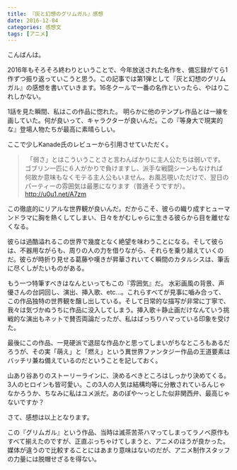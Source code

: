 ```yaml
---
title: 『灰と幻想のグリムガル』感想
date: 2016-12-04
categories: 感想文
tags: [アニメ]
---
```


こんばんは。

2016年もそろそろ終わりということで、今年放送された名作を、備忘録がてら1作ずつ振り返っていこうと思う。この記事では第1弾として『灰と幻想のグリムガル』の感想を書いていきます。16冬クールで一番の名作といったら、やはりこれしかない。

1話を見た瞬間、私はこの作品に惚れた。
明らかに他のテンプレ作品とは一線を画していた。何が良いって、キャラクターが良いんだ。この『等身大で現実的な』登場人物たちが最高に素晴らしい。

ここで少しKanade氏のレビューから引用させていただく。

>  「弱さ」とはこういうことさと言わんばかりに主人公たちは弱いです。
> ゴブリン一匹に６人がかりで負けますし、派手な戦闘シーンもなければ
> 何故か意味もなくモテる主人公もいません。お風呂覗いただけで、翌日のパーティーの雰囲気は最悪になります（普通そうですが）。
> <http://u0u1.net/A7zm>

この徹底的にリアルな世界観が良いんだ。だからこそ、彼らの織り成すヒューマンドラマに胸を熱くしてしまい、日々をがむしゃらに生きる彼らから目を離せなくなる。

彼らは過酷溢れるこの世界で幾度となく絶望を味わうことになる。そして彼らは、不器用ながらも、周りの人の力を借りながら、それらを乗り越えていくのだ。彼らが時折り見せる葛藤や嘆きが昇華されいてく瞬間のカタルシスは、筆舌に尽くしがたいものがある。

もう一つ特筆すべきはなんといってもこの『雰囲気』だ。
水彩画風の背景、声優さんの台詞回し、演出、挿入歌、etc...。これらすべてが見事に嚙み合って、この作品独特の世界観を醸し出している。そして日常的な描写が非常に丁寧で、我々は気づかぬうちに作品に没入してしまう。挿入歌＋静止画だけなんていう挑戦的な演出もネットで賛否両論だったが、私はばっちりハマっている印象を受けた。


最後にこの作品、一見硬派で退屈な作品かと思ってしまいがちなところもあるだろうが、その実「萌え」と「燃え」という異世界ファンタジー作品の王道要素はバッチリ兼ね備えているのだということを記しておく。

山あり谷ありのストーリーラインに、決めるべきところはしっかり決めてくる。3人のヒロインも皆可愛い。この3人の人気は結構均等に分散されているんじゃなかろうか、ちなみに私はユメ派だ。あのぽや～っとした似非関西弁、最高じゃないですか？


さて、感想は以上となります。

この『グリムガル』という作品、当時は滅茶苦茶ハマってしまってラノベ原作もすべて揃えたのですが、正直ぶっちゃけてしまうと、アニメのほうが良かった。媒体が違うので比較することにはあまり意味はないのだが、アニメ制作スタッフの力量には脱帽せざるを得ない。